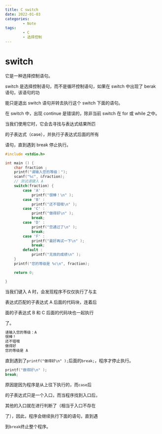 ```yaml
---
title: C switch
date: 2022-01-03
categories:
        - Note
tags:
        - C
        - 选择控制
---
```


# switch

它是一种选择控制语句。

switch 是选择控制语句，而不是循环控制语句，如果在 switch 中出现了 berak 语句，该语句的功

能只是退出 switch 语句并转去执行这个 switch 下面的语句。

在 switch 中，出现 continue 是错误的，除非当前 switch 在 for 或 while 之中。

当我们使用它时，它会去寻找与表达式结果所匹

的子表达式（case），并执行子表达式后面的所有

语句，直到遇到 break 停止执行。

```C
#include <stdio.h>

int main () {
    char fraction ;
	printf("请输入您的等级：");
	scanf("%c", &fraction);
	// 测试请键入 A
	switch(fraction) {
		case 'A' :
			printf("很棒！\n" );
		case 'B' :
			printf("还不错哦\n" );
		case 'C' :
			printf("做得好\n" );
			break;
		case 'D' :
			printf("您通过了\n" );
			break;
		case 'F' :
			printf("最好再试一下\n" );
			break;
		default :
			printf("无效的成绩\n" );
	}
	printf("您的等级是 %c\n", fraction);

	return 0;

}
```

当我们键入 A 时，会发现程序不仅仅执行了与主

表达式匹配的子表达式 A 后面的代码块，连着后

面的子表达式 B 和 C 后面的代码块也一起执行

了。

```bash
请输入您的等级：A
很棒！
还不错哦
做得好
您的等级是 A
```

直到遇到了`printf("做得好\n" );`后面的`break;`，程序才停止执行。

```c
printf("做得好\n" );
break;
```

原因是因为程序是从上往下执行的，而`case`后

的子表达式只是一个入口，而当程序找到入口后，

其他的入口就在进行判断了（相当于入口不存在

了），因此，程序会继续执行下面的语句，直到遇

到`break`终止整个程序。
